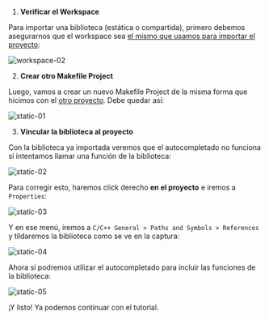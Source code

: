1. **Verificar el Workspace**

Para importar una biblioteca (estática o compartida), primero debemos
asegurarnos que el workspace sea
[el mismo que usamos para importar el proyecto](./importar-proyecto#eclipse):

![workspace-02](/img/eclipse/workspace-02.png)

2. **Crear otro Makefile Project**

Luego, vamos a crear un nuevo Makefile Project de la misma forma que hicimos con
el [otro proyecto](./project.md#crear-un-makefile-project). Debe quedar así:

![static-01](/img/eclipse/static-01.png)

3. **Vincular la biblioteca al proyecto**

Con la biblioteca ya importada veremos que el autocompletado no funciona si
intentamos llamar una función de la biblioteca:

![static-02](/img/eclipse/static-02.png)

Para corregir esto, haremos click derecho **en el proyecto** e iremos a
`Properties`:

![static-03](/img/eclipse/static-03.png)

Y en ese menú, iremos a `C/C++ General > Paths and Symbols > References` y
tildaremos la biblioteca como se ve en la captura:

![static-04](/img/eclipse/static-04.png)

Ahora sí podremos utilizar el autocompletado para incluir las funciones de la
biblioteca:

![static-05](/img/eclipse/static-05.png)

¡Y listo! Ya podemos continuar con el tutorial.
